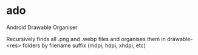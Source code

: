 # ado
Android Drawable Organiser

Recursively finds all .png and .webp files and organises them in drawable-\<res\> folders by filename suffix (mdpi, hdpi, xhdpi, etc)
